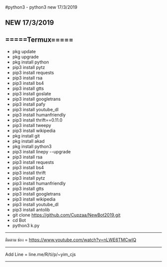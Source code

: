 #python3 - python3 new 17/3/2019

NEW 17/3/2019
--------------------------------
=====Termux=====
---------------------------------
- pkg update
- pkg upgrade
- pkg install python
- pip3 install pytz
- pip3 install requests
- pip3 install rsa
- pip3 install bs4
- pip3 install gtts
- pip3 install goslate
- pip3 install googletrans
- pip3 install pafy
- pip3 install youtube_dl
- pip3 install humanfriendly
- pip3 install thrift==0.11.0
- pip3 install tweepy
- pip3 install wikipedia
- pkg install git
- pkg install akad
- pkg install python3  
- pip3 install linepy --upgrade
- pip3 install rsa
- pip3 install requests
- pip3 install bs4
- pip3 install thrift
- pip3 install pytz
- pip3 install humanfriendly
- pip3 install gtts
- pip3 install googletrans
- pip3 install wikipedia
- pip3 install youtube_dl
- pip3 install antolib
- git clone https://github.com/Cupzaa/NewBot2019.git
- cd Bot
- python3 k.py
-----------------------------------------------------

ติดตาม ช่อง   =      https://www.youtube.com/watch?v=nLWE6TMCwIQ

-------------------------------------------------------

Add Line =  line.me/R/ti/p/~yim_cjs

-------------------------------------------------------
